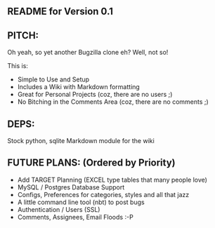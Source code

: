
README for Version 0.1
----------------------

## PITCH: ##

Oh yeah, so yet another Bugzilla clone eh? Well, not so! 

This is:

* Simple to Use and Setup
* Includes a Wiki with Markdown formatting
* Great for Personal Projects (coz, there are no users ;)
* No Bitching in the Comments Area (coz, there are no comments ;)

## DEPS: ##

Stock python, sqlite
Markdown module for the wiki
   
## FUTURE PLANS: (Ordered by Priority) ##

* Add TARGET Planning (EXCEL type tables that many people love)
* MySQL / Postgres Database Support
* Configs, Preferences for categories, styles and all that jazz
* A little command line tool (nbt) to post bugs
* Authentication / Users (SSL)
* Comments, Assignees, Email Floods :-P

